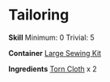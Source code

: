 <!-- TITLE: Tattered Cloth Gloves -->
<!-- SUBTITLE: Made of tanned leather -->

# Tailoring
**Skill**
Minimum: 0
Trivial: 5

**Container**
[Large Sewing Kit](large-sewing-kit)

**Ingredients**
[Torn Cloth](torn-cloth) x 2
